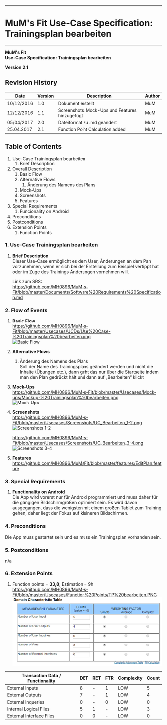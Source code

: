 -------------
# MuM's Fit Use-Case Specification: Trainingsplan bearbeiten #
-------------
**MuM's Fit**  
**Use-Case Specification: Trainingsplan bearbeiten**

**Version 2.1**

## Revision History ##
 
|Date|Version|Description|Author|
|----|----|----|----|
|10/12/2016|1.0|Dokument erstellt|MuM|
|12/12/2016|1.1|Screenshots, Mock-Ups und Features hinzugefügt|MuM|
|05/04/2017|2.0|Dateiformat zu .md geändert|MuM|
|25.04.2017|2.1|Function Point Calculation added|MuM|
 

## Table of Contents ##
1. Use-Case Trainingsplan bearbeiten
	1. Brief Description
2. Overall Description
	1. Basic Flow
	2. Alternative Flows
		1. Änderung des Namens des Plans
	3. Mock-Ups
	4. Screenshots
	5. Features
3. Special Requirements
	1. Funcionality on Android
4. Preconditions
5. Postconditions
6. Extension Points
	1. Function Points

### 1. Use-Case Trainingsplan bearbeiten ###
1. **Brief Description**  
Dieser Use-Case ermöglicht es dem User, Änderungen an dem Pan vorzunehmen, wenn er sich bei der Erstellung zum Beispiel vertippt hat oder im Zuge des Trainings Änderungen vornehmen will.

	Link zum SRS:   
	<a href="https://github.com/MH0896/MuM-s-Fit/blob/master/Documents/Software%20Requirements%20Specification.md">https://github.com/MH0896/MuM-s-Fit/blob/master/Documents/Software%20Requirements%20Specification.md</a>

### 2. Flow of Events ###
1. **Basic Flow**  
<a href="https://github.com/MH0896/MuM-s-Fit/blob/master/Usecases/UCDs/Use%20Case-%20Trainingsplan%20bearbeiten.png">https://github.com/MH0896/MuM-s-Fit/blob/master/Usecases/UCDs/Use%20Case-%20Trainingsplan%20bearbeiten.png</a>  
![Basic Flow](https://github.com/MH0896/MuM-s-Fit/blob/master/Usecases/UCDs/Use%20Case-%20Trainingsplan%20bearbeiten.png "Basic Flow")
2. **Alternative Flows**
	1. Änderung des Namens des Plans  
Soll der Name des Trainingsplans geändert werden und nicht die Inhalte (Übungen etc.), dann geht das nur über die Startseite indem man den Plan gedrückt hält und dann auf „Bearbeiten“ klickt
3. **Mock-Ups**  
<a href="https://github.com/MH0896/MuM-s-Fit/blob/master/Usecases/Mock-ups/Mockup-%20Trainingsplan%20bearbeiten.png">https://github.com/MH0896/MuM-s-Fit/blob/master/Usecases/Mock-ups/Mockup-%20Trainingsplan%20bearbeiten.png</a>  
![Mock-Ups](https://github.com/MH0896/MuM-s-Fit/blob/master/Usecases/Mock-ups/Mockup-%20Trainingsplan%20bearbeiten.png "Mock-Ups")
4. **Screenshots**  
<a href="https://github.com/MH0896/MuM-s-Fit/blob/master/Usecases/Screenshots/UC_Bearbeiten_1-2.png">https://github.com/MH0896/MuM-s-Fit/blob/master/Usecases/Screenshots/UC_Bearbeiten_1-2.png</a>  
![Screenshots 1-2](https://github.com/MH0896/MuM-s-Fit/blob/master/Usecases/Screenshots/UC_Bearbeiten_1-2.png "Screenshots 1-2")

	<a href="https://github.com/MH0896/MuM-s-Fit/blob/master/Usecases/Screenshots/UC_Bearbeiten_3-4.png">https://github.com/MH0896/MuM-s-Fit/blob/master/Usecases/Screenshots/UC_Bearbeiten_3-4.png</a>  
	![Screenshots 3-4](https://github.com/MH0896/MuM-s-Fit/blob/master/Usecases/Screenshots/UC_Bearbeiten_3-4.png "Screenshots 3-4")
5. **Features**  
<a href="https://github.com/MH0896/MuMsFit/blob/master/features/EditPlan.feature">https://github.com/MH0896/MuMsFit/blob/master/features/EditPlan.feature</a>

### 3. Special Requirements ###
1. **Functionality on Android**  
Die App wird vorerst nur für Android programmiert und muss daher für die gängigen Bildschirmgrößen optimiert sein. Es wird davon ausgegangen, dass die wenigsten mit einem großen Tablet zum Training gehen, daher liegt der Fokus auf kleineren Bildschirmen.

### 4. Preconditions ###
Die App muss gestartet sein und es muss ein Trainingsplan vorhanden sein.

### 5. Postconditions ###
n/a

### 6. Extension Points ###
1. Function points = **33,8**; Estimation = 9h   
<a href="https://github.com/MH0896/MuM-s-Fit/blob/master/Usecases/Function%20Points/TP%20bearbeiten.PNG">https://github.com/MH0896/MuM-s-Fit/blob/master/Usecases/Function%20Points/TP%20bearbeiten.PNG</a>  
![FPs](https://github.com/MH0896/MuM-s-Fit/blob/master/Usecases/Function%20Points/TP%20bearbeiten.PNG "FPs")  
 
|Transaction Data / Functionality|DET|RET|FTR|Complexity|Count|
|----|----|----|----|----|----|
|External Inputs|8|-|1|LOW|5|
|External Outputs|7|-|1|LOW|4|
|External Inqueries|0|-|0|LOW|0|
|Internal Logical Files|5|1|-|LOW|3|
|External Interface Files|0|0|-|LOW|0|
 